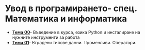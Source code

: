 # Увод в програмирането- спец. Математика и информатика

- **[Тема 00](https://github.com/KristianIvanov24/Introduction_to_programming_FMI/tree/main/sem.00)**- Въведение в курса, езика Python и инсталиране на нужните инструменти за работа
- **[Тема 01](https://github.com/KristianIvanov24/Introduction_to_programming_FMI/tree/main/sem.01)**- Вградени типове данни. Променливи. Оператори.
